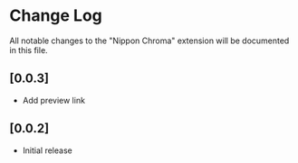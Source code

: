 # Change Log

All notable changes to the "Nippon Chroma" extension will be documented in this file.

## [0.0.3]

- Add preview link

## [0.0.2]

- Initial release
